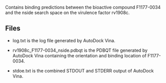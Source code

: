 Contains binding predictions between the bioactive compound F1177-0034 and the nside search space on the virulence factor rv1908c.

## Files

- log.txt is the log file generated by AutoDock Vina.

- rv1908c_F1177-0034_nside.pdbqt is the PDBQT file generated by AutoDock Vina containing the orientation and binding location of F1177-0034.

- stdoe.txt is the combined STDOUT and STDERR output of AutoDock Vina.

